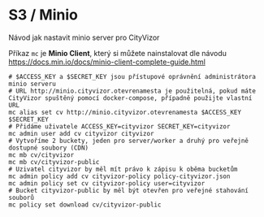 # S3 / Minio

Návod jak nastavit minio server pro CityVizor

Příkaz `mc` je **Minio Client**, který si můžete nainstalovat dle návodu https://docs.min.io/docs/minio-client-complete-guide.html

```shell
# $ACCESS_KEY a $SECRET_KEY jsou přístupové oprávnění administrátora minio serveru
# URL http://minio.cityvizor.otevrenamesta je použitelná, pokud máte CityVizor spuštěný pomocí docker-compose, případně použijte vlastní URL
mc alias set cv http://minio.cityvizor.otevrenamesta $ACCESS_KEY $SECRET_KEY
# Přidáme uživatele ACCESS_KEY=cityvizor SECRET_KEY=cityvizor
mc admin user add cv cityvizor cityvizor
# Vytvoříme 2 buckety, jeden pro server/worker a druhý pro veřejně dostupné soubory (CDN)
mc mb cv/cityvizor
mc mb cv/cityvizor-public
# Uzivatel cityvizor by měl mít právo k zápisu k oběma bucketům
mc admin policy add cv cityvizor-policy policy-cityvizor.json
mc admin policy set cv cityvizor-policy user=cityvizor
# Bucket cityvizor-public by měl být otevřen pro veřejné stahování souborů
mc policy set download cv/cityvizor-public
```
